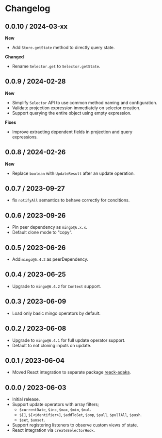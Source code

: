 # Changelog

## 0.0.10 / 2024-03-xx
**New**
- Add `Store.getState` method to directly query state.

**Changed**
- Rename `Selector.get` to `Selector.getState`.

## 0.0.9 / 2024-02-28

**New**

- Simplify `Selector` API to use common method naming and configuration.
- Validate projection expression immediately on selector creation.
- Support querying the entire object using empty expression.

**Fixes**

- Improve extracting dependent fields in projection and query expressions.

## 0.0.8 / 2024-02-26

**New**

- Replace `boolean` with `UpdateResult` after an update operation.

## 0.0.7 / 2023-09-27

- fix `notifyAll` semantics to behave correctly for conditions.

## 0.0.6 / 2023-09-26

- Pin peer dependency as `mingo@6.x.x`.
- Default clone mode to "copy".

## 0.0.5 / 2023-06-26

- Add `mingo@6.4.2` as peerDependency.

## 0.0.4 / 2023-06-25

- Upgrade to `mingo@6.4.2` for `Context` support.

## 0.0.3 / 2023-06-09

- Load only basic mingo operators by default.

## 0.0.2 / 2023-06-08

- Upgrade to `mingo@6.4.1` for full update operator support.
- Default to not cloning inputs on update.

## 0.0.1 / 2023-06-04

- Moved React integration to separate package [reack-adaka](https://www.npmjs.com/package/react-adaka).

## 0.0.0 / 2023-06-03

- Initial release.
- Support update operators with array filters;
  - `$currentDate`, `$inc`, `$max`, `$min`, `$mul`.
  - `$[]`, `$[<identifier>]`, `$addToSet`, `$pop`, `$pull`, `$pullAll`, `$push`.
  - `$set`, `$unset`.
- Support registering listeners to observe custom views of state.
- React integration via `createSelectorHook`.
